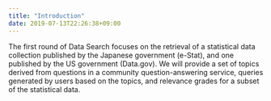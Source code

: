 ```yaml
---
title: "Introduction"
date: 2019-07-13T22:26:38+09:00
---
```


The first round of Data Search focuses on the retrieval of a statistical data collection published by the Japanese government (e-Stat), 
and one published by the US government (Data.gov).
We will provide a set of topics derived from questions in a community question-answering service, 
queries generated by users based on the topics,
and relevance grades for a subset of the statistical data.
